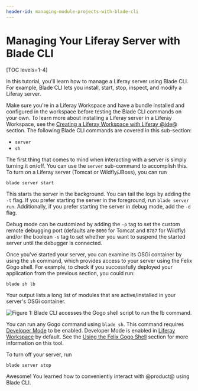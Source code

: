 ```yaml
---
header-id: managing-module-projects-with-blade-cli
---
```


# Managing Your Liferay Server with Blade CLI

[TOC levels=1-4]

In this tutorial, you'll learn how to manage a Liferay server using Blade CLI.
For example, Blade CLI lets you install, start, stop, inspect, and modify a
Liferay server.

Make sure you're in a Liferay Workspace and have a bundle installed and
configured in the workspace before testing the Blade CLI commands on your own.
To learn more about installing a Liferay server in a Liferay Workspace, see the
[Creating a Liferay Workspace with Liferay @ide@](/docs/7-1/tutorials/-/knowledge_base/t/creating-a-liferay-workspace-with-liferay-ide)
section. The following Blade CLI commands are covered in this sub-section:

- `server`
- `sh`

The first thing that comes to mind when interacting with a server is simply
turning it on/off. You can use the `server` sub-command to accomplish this. To
turn on a Liferay server (Tomcat or Wildfly/JBoss), you can run

    blade server start

This starts the server in the background. You can tail the logs by adding the
`-t` flag. If you prefer starting the server in the foreground, run `blade
server run`. Additionally, if you prefer starting the server in debug mode, add
the `-d` flag.

Debug mode can be customized by adding the `-p` tag to set the custom remote
debugging port (defaults are `8000` for Tomcat and `8787` for Wildfly) and/or
the boolean `-s` tag to set whether you want to suspend the started server until
the debugger is connected.

Once you've started your server, you can examine its OSGi container by using the
`sh` command, which provides access to your server using the Felix Gogo shell.
For example, to check if you successfully deployed your application from the
previous section, you could run:

    blade sh lb

Your output lists a long list of modules that are active/installed in your
server's OSGi container.

![Figure 1: Blade CLI accesses the Gogo shell script to run the `lb` command.](../../../images/blade-sh.png)

You can run any Gogo command using `blade sh`. This command requires
[Developer Mode](/docs/7-1/tutorials/-/knowledge_base/t/using-developer-mode-with-themes#setting-developer-mode-for-your-server-using-portal-developer-properties)
to be enabled. Developer Mode is enabled in
[Liferay Workspace](/docs/7-1/tutorials/-/knowledge_base/t/liferay-workspace)
by default. See the
[Using the Felix Gogo Shell](/docs/7-1/reference/-/knowledge_base/r/using-the-felix-gogo-shell)
section for more information on this tool.

To turn off your server, run

    blade server stop

Awesome! You learned how to conveniently interact with @product@ using Blade
CLI.
